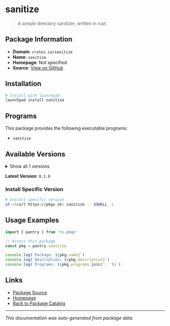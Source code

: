 # sanitize

> A simple directory sanitizer, written in rust.

## Package Information

- **Domain**: `crates.io/sanitize`
- **Name**: `sanitize`
- **Homepage**: Not specified
- **Source**: [View on GitHub](https://github.com/pkgxdev/pantry/tree/main/projects/crates.io/sanitize/package.yml)

## Installation

```bash
# Install with launchpad
launchpad install sanitize
```

## Programs

This package provides the following executable programs:

- `sanitize`

## Available Versions

<details>
<summary>Show all 1 versions</summary>

- `0.1.0`

</details>

**Latest Version**: `0.1.0`

### Install Specific Version

```bash
# Install specific version
sh <(curl https://pkgx.sh) sanitize -- $SHELL -i
```

## Usage Examples

```typescript
import { pantry } from 'ts-pkgx'

// Access this package
const pkg = pantry.sanitize

console.log(`Package: ${pkg.name}`)
console.log(`Description: ${pkg.description}`)
console.log(`Programs: ${pkg.programs.join(', ')}`)
```

## Links

- [Package Source](https://github.com/pkgxdev/pantry/tree/main/projects/crates.io/sanitize/package.yml)
- [Homepage](#)
- [Back to Package Catalog](../package-catalog.md)

---

*This documentation was auto-generated from package data.*
